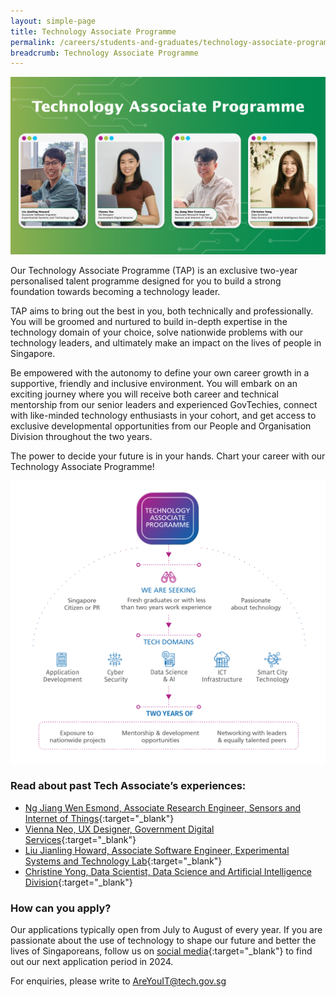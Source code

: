 ```yaml
---
layout: simple-page
title: Technology Associate Programme
permalink: /careers/students-and-graduates/technology-associate-programme
breadcrumb: Technology Associate Programme
---
```


![Technology Associate Programme](/images/careers/TAP-collage.png)

Our Technology Associate Programme (TAP) is an exclusive two-year personalised talent programme designed for you to build a strong foundation towards becoming a technology leader.

TAP aims to bring out the best in you, both technically and professionally. You will be groomed and nurtured to build in-depth expertise in the technology domain of your choice, solve nationwide problems with our technology leaders, and ultimately make an impact on the lives of people in Singapore.

Be empowered with the autonomy to define your own career growth in a supportive, friendly and inclusive environment. You will embark on an exciting journey where you will receive both career and technical mentorship from our senior leaders and experienced GovTechies, connect with like-minded technology enthusiasts in your cohort, and get access to exclusive developmental opportunities from our People and Organisation Division throughout the two years.

The power to decide your future is in your hands. Chart your career with our Technology Associate Programme!

![Technology Associate Programme Overview](/images/careers/TAP-infographic-v3.png)


### Read about past Tech Associate’s experiences:

* [Ng Jiang Wen Esmond, Associate Research Engineer, Sensors and Internet of Things](https://www.instagram.com/p/CglCJI2vfz8/?utm_source=ig_web_copy_link){:target="_blank"}
* [Vienna Neo, UX Designer, Government Digital Services](https://www.instagram.com/p/CfbSJn9h-xQ/?utm_source=ig_web_copy_link){:target="_blank"}
* [Liu Jianling Howard, Associate Software Engineer, Experimental Systems and Technology Lab](https://www.instagram.com/p/CfK7w8VOr3G/?utm_source=ig_web_copy_link){:target="_blank"}
* [Christine Yong, Data Scientist, Data Science and Artificial Intelligence Division](https://www.instagram.com/p/Ce5Gd3DLPgE/?utm_source=ig_web_copy_link){:target="_blank"}

### How can you apply?

Our applications typically open from July to August of every year. If you are passionate about the use of technology to shape our future and better the lives of Singaporeans, follow us on [social media](https://linktr.ee/GovTechSG){:target="_blank"} to find out our next application period in 2024.


For enquiries, please write to <AreYouIT@tech.gov.sg>

